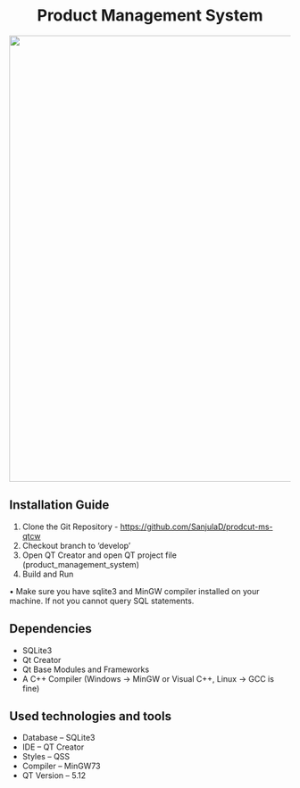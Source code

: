 
<h1 align="center">Product Management System <br /></h1>  
<p align="center">
  <img src="https://user-images.githubusercontent.com/49508237/149610995-0ecbc75a-6828-4ecd-a542-7176678860de.png" width="800" >
</p>

##	Installation Guide

1.	Clone the Git Repository - https://github.com/SanjulaD/prodcut-ms-qtcw 
2.	Checkout branch to ‘develop’
3.	Open QT Creator and open QT project file (product_management_system)
4.	Build and Run

•	Make sure you have sqlite3 and MinGW compiler installed on your machine. If not you cannot query SQL statements.

##	Dependencies 
-	SQLite3
-	Qt Creator
-	Qt Base Modules and Frameworks
-	A C++ Compiler (Windows -> MinGW or Visual C++, Linux -> GCC is fine)

##	Used technologies and tools

-	Database – SQLite3
-	IDE – QT Creator
-	Styles – QSS
-	Compiler – MinGW73
-	QT Version – 5.12

